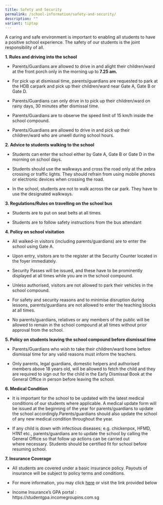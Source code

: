 ```yaml
---
title: Safety and Security
permalink: /school-information/safety-and-security/
description: ""
variant: tiptap
---
```

<p>A caring and safe environment is important to enabling all students to
have a positive school experience. The safety of our students is the joint
responsibility of all.</p>
<p><strong>1. Rules and driving into the school</strong>
</p>
<ul data-tight="true" class="tight">
<li>
<p>Parents/Guardians are allowed to drive in and alight their children/ward
at the front porch only in the&nbsp;morning up to<strong> 7.25 am.</strong>
</p>
</li>
<li>
<p>For pick up at dismissal time, parents/guardians are requested to park
at the HDB carpark and pick up their&nbsp;children/ward&nbsp;near Gate
A, Gate B or Gate D.</p>
</li>
<li>
<p>Parents/Guardians can only drive in to pick up their children/ward on
rainy days, 30 minutes after dismissal time.</p>
</li>
<li>
<p>Parents/Guardians are to observe the speed limit of 15 km/h inside the
school compound.</p>
</li>
<li>
<p>Parents/Guardians are allowed to drive in and pick up their children/ward
who are unwell during school&nbsp;hours.</p>
</li>
</ul>
<p><strong>2. Advice to students walking to the school</strong>
</p>
<ul data-tight="true" class="tight">
<li>
<p>Students can enter the school either by&nbsp;Gate A, Gate B or Gate D
in the morning on school days.</p>
</li>
<li>
<p>Students should use the walkways and cross the road only at the zebra
crossing or traffic lights. They should&nbsp;refrain from&nbsp;using mobile
phones or electronic devices when crossing the road.</p>
</li>
<li>
<p>In the school, students are not to walk across the car park. They have
to use the designated walkways.</p>
</li>
</ul>
<p><strong>3. Regulations/Rules on travelling on the school bus</strong>
</p>
<ul data-tight="true" class="tight">
<li>
<p>Students are to put on seat belts at all times.</p>
</li>
<li>
<p>Students are to follow safety instructions from the bus attendant</p>
</li>
</ul>
<p><strong>4. Policy on school visitation</strong>
</p>
<ul data-tight="true" class="tight">
<li>
<p>All walked-in visitors (including&nbsp;parents/guardians) are to enter
the school using Gate A.</p>
</li>
<li>
<p>Upon entry, visitors are to the register at the Security Counter located
in the foyer immediately.</p>
</li>
<li>
<p>Security Passes will be&nbsp;issued, and these have to be prominently
displayed at all times while you are in the school compound.</p>
</li>
<li>
<p>Unless authorised, visitors are not allowed to park their vehicles in
the school compound.</p>
</li>
<li>
<p>For safety and security reasons and to minimise disruption during lessons,
parents/guardians are not&nbsp;allowed to enter the teaching blocks at
all times.</p>
</li>
<li>
<p>No parents/guardians, relatives or any members of the public will be allowed
to remain in the school&nbsp;compound at all times&nbsp;without prior approval
from the school.</p>
</li>
</ul>
<p><strong>5. Policy on students leaving the school compound before dismissal time</strong>
</p>
<ul data-tight="true" class="tight">
<li>
<p>Parents/Guardians who wish to take their children/ward home before dismissal
time for any valid reasons must inform the&nbsp;teachers.</p>
</li>
<li>
<p>Only parents, legal guardians, domestic helpers and authorised members
above 18 years old, will be allowed&nbsp;to fetch the child&nbsp;and they
are required to sign out for the child in the Early Dismissal Book at the
General Office in person before leaving the&nbsp;school.</p>
</li>
</ul>
<p><strong>6. Medical Condition</strong>
</p>
<ul data-tight="true" class="tight">
<li>
<p>It is important for the school to be updated with the latest medical conditions
of our students where&nbsp;applicable. A medical&nbsp;update form will
be issued at the beginning of the year for parents/guardians to&nbsp;update
the school accordingly.Parents/guardians should also update the school
of any new medical&nbsp;condition throughout the year.</p>
</li>
<li>
<p>If any child is down with infectious diseases; e.g. chickenpox, HFMD,
H1N1 etc., parents/guardians are&nbsp;to update the school&nbsp;by calling
the General Office so that follow up actions can be carried out where&nbsp;necessary.
Students should be certified fit for&nbsp;school before resuming school.</p>
</li>
</ul>
<p><strong>7. Insurance Coverage</strong>
</p>
<ul data-tight="true" class="tight">
<li>
<p>All students are covered under a basic insurance policy. Payouts of insurance
will be subject to policy terms and&nbsp;conditions.</p>
</li>
<li>
<p>For more information, you may click <a href="/files/School Information/Product_Fact_Sheet__Year_2025_.pdf" rel="noopener noreferrer nofollow" target="_blank">here</a> or
visit the link provided below</p>
</li>
<li>
<p>Income Insurance’s GPA portal : <a rel="noopener noreferrer nofollow" target="_blank">https://studentgpa.incomegroupins.com.sg</a>
</p>
</li>
</ul>
<p></p>